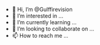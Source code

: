 - 👋 Hi, I’m @Gulffirevision
- 👀 I’m interested in ...
- 🌱 I’m currently learning ...
- 💞️ I’m looking to collaborate on ...
- 📫 How to reach me ...

<!---
Gulffirevision/Gulffirevision is a ✨ special ✨ repository because its `README.md` (this file) appears on your GitHub profile.
You can click the Preview link to take a look at your changes.
--->
